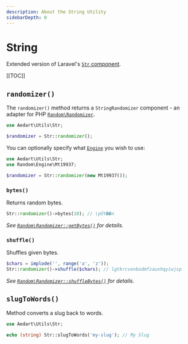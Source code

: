 ```yaml
---
description: About the String Utility
sidebarDepth: 0
---
```


# String

Extended version of Laravel's [`Str` component](https://laravel.com/docs/11.x/helpers#strings-method-list).

[[TOC]]

## `randomizer()`

The `randomizer()` method returns a `StringRandomizer` component - an adapter for PHP [`Random\Randomizer`](https://www.php.net/manual/en/class.random-randomizer.php).

```php
use Aedart\Utils\Str;

$randomizer = Str::randomizer();
```

You can optionally specify what [`Engine`](https://www.php.net/manual/en/class.random-engine.php) you wish to use:

```php
use Aedart\Utils\Str;
use Random\Engine\Mt19937;

$randomizer = Str::randomizer(new Mt19937());
```

### `bytes()`

Returns random bytes.

```php
Str::randomizer()->bytes(10); // \pǓY��n
```

_See [`Random\Randomizer::getBytes()`](https://www.php.net/manual/en/random-randomizer.getbytes.php) for details._

### `shuffle()`

Shuffles given bytes.

```php
$chars = implode('', range('a', 'z'));
Str::randomizer()->shuffle($chars); // lgtkrcvenbodmfzauxhqyiwjsp
```

_See [`Random\Randomizer::shuffleBytes()`](https://www.php.net/manual/en/random-randomizer.shufflebytes.php) for details._

## `slugToWords()`

Method converts a slug back to words.

```php
use Aedart\Utils\Str;

echo (string) Str::slugToWords('my-slug'); // My Slug
```
